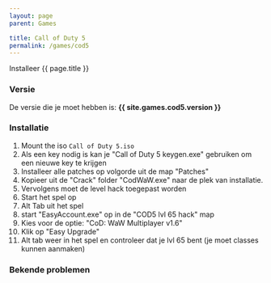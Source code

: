 ```yaml
---
layout: page
parent: Games

title: Call of Duty 5
permalink: /games/cod5
---
```


Installeer {{ page.title }}

### Versie

De versie die je moet hebben is: **{{ site.games.cod5.version }}**

### Installatie

1. Mount the iso `Call of Duty 5.iso`
2. Als een key nodig is kan je "Call of Duty 5 keygen.exe" gebruiken om een nieuwe key te krijgen
3. Installeer alle patches op volgorde uit de map "Patches"
4. Kopieer uit de "Crack" folder "CodWaW.exe" naar de plek van installatie.
5. Vervolgens moet de level hack toegepast worden
6. Start het spel op
7. Alt Tab uit het spel
8. start "EasyAccount.exe" op in de "COD5 lvl 65 hack" map
9. Kies voor de optie: "CoD: WaW Multiplayer v1.6"
10. Klik op "Easy Upgrade"
11. Alt tab weer in het spel en controleer dat je lvl 65 bent (je moet classes kunnen aanmaken)

### Bekende problemen

